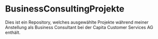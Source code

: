 # BusinessConsultingProjekte
Dies ist ein Repository, welches ausgewählte Projekte während meiner Anstellung als Business Consultant bei der Capita Customer Services AG enthält.
